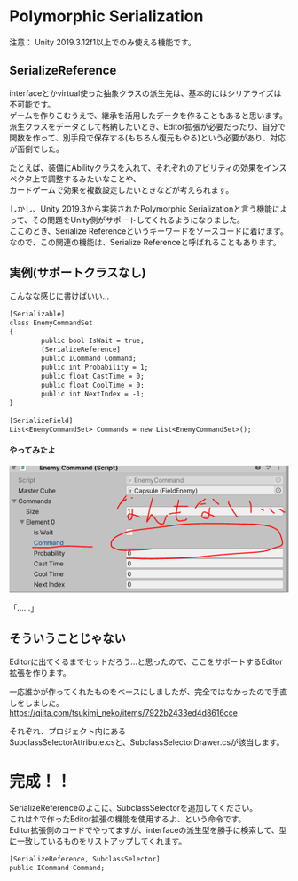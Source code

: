 # Polymorphic Serialization

注意： Unity 2019.3.12f1以上でのみ使える機能です。


## SerializeReference
interfaceとかvirtual使った抽象クラスの派生先は、基本的にはシリアライズは不可能です。  
ゲームを作りこむうえで、継承を活用したデータを作ることもあると思います。  
派生クラスをデータとして格納したいとき、Editor拡張が必要だったり、自分で関数を作って、別手段で保存する(もちろん復元もやる)という必要があり、対応が面倒でした。  

たとえば、装備にAbilityクラスを入れて、それぞれのアビリティの効果をインスペクタ上で調整するみたいなことや、  
カードゲームで効果を複数設定したいときなどが考えられます。  

しかし、Unity 2019.3から実装されたPolymorphic Serializationと言う機能によって、その問題をUnity側がサポートしてくれるようになりました。  
ここのとき、Serialize Referenceというキーワードをソースコードに着けます。  
なので、この関連の機能は、Serialize Referenceと呼ばれることもあります。  


## 実例(サポートクラスなし)

こんなな感じに書けばいい…

```
[Serializable]
class EnemyCommandSet
{
        public bool IsWait = true;
        [SerializeReference]
        public ICommand Command;
        public int Probability = 1;
        public float CastTime = 0;
        public float CoolTime = 0;
        public int NextIndex = -1;
}

[SerializeField]
List<EnemyCommandSet> Commands = new List<EnemyCommandSet>();
```

#### やってみたよ

![](assets/image1.png)

「……」

## そういうことじゃない

Editorに出てくるまでセットだろう…と思ったので、ここをサポートするEditor拡張を作ります。  

一応誰かが作ってくれたものをベースにしましたが、完全ではなかったので手直しをしました。  
https://qiita.com/tsukimi_neko/items/7922b2433ed4d8616cce  

それぞれ、プロジェクト内にある  
SubclassSelectorAttribute.csと、SubclassSelectorDrawer.csが該当します。

# 完成！！

SerializeReferenceのよこに、SubclassSelectorを追加してください。  
これは↑で作ったEditor拡張の機能を使用するよ、という命令です。  
Editor拡張側のコードでやってますが、interfaceの派生型を勝手に検索して、型に一致しているものをリストアップしてくれます。  

```
[SerializeReference, SubclassSelector]
public ICommand Command;
```
